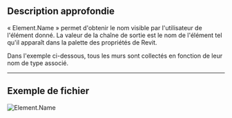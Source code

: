 ## Description approfondie
« Element.Name » permet d'obtenir le nom visible par l'utilisateur de l'élément donné. La valeur de la chaîne de sortie est le nom de l'élément tel qu'il apparaît dans la palette des propriétés de Revit.

Dans l'exemple ci-dessous, tous les murs sont collectés en fonction de leur nom de type associé.
___
## Exemple de fichier

![Element.Name](./Revit.Elements.Element.Name_img.jpg)
